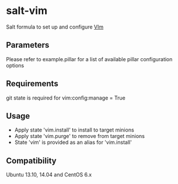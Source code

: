 salt-vim
========
Salt formula to set up and configure [VIm](http://www.vim.org/)

Parameters
------------
Please refer to example.pillar for a list of available pillar configuration options

Requirements
------------
git state is required for vim:config:manage = True

Usage
-----
- Apply state 'vim.install' to install to target minions
- Apply state 'vim.purge' to remove from target minions
- State 'vim' is provided as an alias for 'vim.install'

Compatibility
-------------
Ubuntu 13.10, 14.04 and CentOS 6.x

